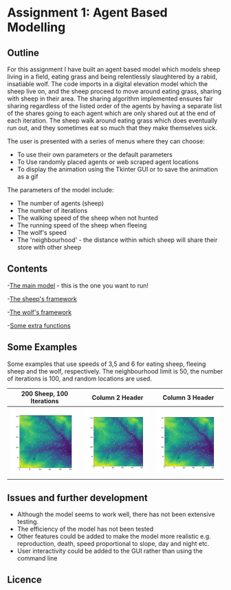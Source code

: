 
# Assignment 1: Agent Based Modelling 

## Outline

For this assignment I have built an agent based model which models sheep living in a field, eating grass and being relentlessly slaughtered by a rabid, insatiable wolf. The code imports in a digital elevation model which the sheep live on, and the sheep proceed to move around eating grass, sharing with sheep in their area. The sharing algorithm implemented ensures fair sharing regardless of the listed order of the agents by having a separate list of the shares going to each agent which are only shared out at the end of each iteration. The sheep walk around eating grass which does eventually run out, and they sometimes eat so much that they make themselves sick. 

The user is presented with a series of menus where they can choose:

- To use their own parameters or the default parameters
- To Use randomly placed agents or web scraped agent locations 
- To display the animation using the Tkinter GUI or to save the animation as a gif 

The parameters of the model include: 

- The number of agents (sheep)
- The number of iterations
- The walking speed of the sheep when not hunted 
- The running speed of the sheep when fleeing
- The wolf's speed
- The 'neighbourhood' -  the distance within which sheep will share their store with other sheep 





## Contents 

-[The main model](https://github.com/kialuna/kialuna.github.io/blob/main/model3.py) - this is the one you want to run!

-[The sheep's framework](https://github.com/kialuna/kialuna.github.io/blob/main/agentframework.py)

-[The wolf's framework](https://github.com/kialuna/kialuna.github.io/blob/main/wolf_framework.py)

-[Some extra functions](https://github.com/kialuna/kialuna.github.io/blob/main/myfunctions.py)

## Some Examples
Some examples that use speeds of 3,5 and 6 for eating sheep, fleeing sheep and the wolf, respectively. The neighbourhood limit is 50, the number of iterations is 100, and random locations are used. 


| 200 Sheep, 100 Iterations | Column 2 Header | Column 3 Header |
| --------------- | --------------- | --------------- |
| ![](200sheep50it.gif) | ![](200sheep50it.gif) | ![](200sheep50it.gif) |


## Issues and further development

- Although the model seems to work well, there has not been extensive testing. 
- The efficiency of the model has not been tested 
- Other features could be added to make the model more realistic e.g. reproduction, death, speed proportional to slope, day and night etc. 
- User interactivity could be added to the GUI rather than using the command line

## Licence 

